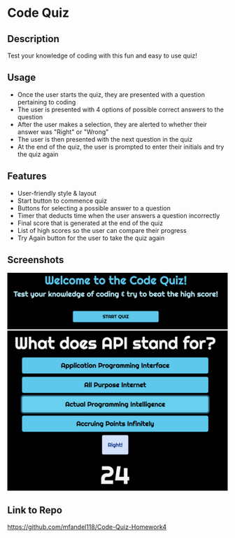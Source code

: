 # Code Quiz

## Description

Test your knowledge of coding with this fun and easy to use quiz!

## Usage

- Once the user starts the quiz, they are presented with a question pertaining to coding
- The user is presented with 4 options of possible correct answers to the question
- After the user makes a selection, they are alerted to whether their answer was "Right" or "Wrong"
- The user is then presented with the next question in the quiz
- At the end of the quiz, the user is prompted to enter their initials and try the quiz again

## Features

- User-friendly style & layout
- Start button to commence quiz
- Buttons for selecting a possible answer to a question
- Timer that deducts time when the user answers a question incorrectly
- Final score that is generated at the end of the quiz
- List of high scores so the user can compare their progress
- Try Again button for the user to take the quiz again

## Screenshots

<img src="./assets/Start-Quiz.png">
<img src="./assets/Sample-Question.png">

## Link to Repo

https://github.com/mfandel118/Code-Quiz-Homework4
